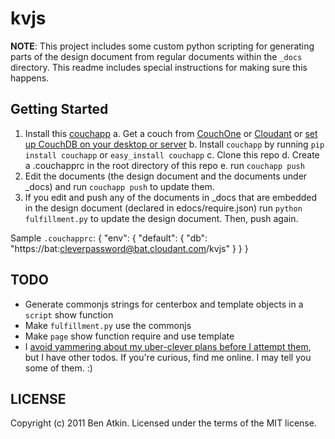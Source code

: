 kvjs
====

**NOTE**: This project includes some custom python scripting for generating parts of the design document from regular documents within the `_docs` directory. This readme includes special instructions for making sure this happens.

Getting Started
---------------

1.  Install this [couchapp](http://couchapp.org/)
    a.  Get a couch from [CouchOne](http://couchone.com/) or [Cloudant](http://cloudant.com/) or [set up CouchDB on your desktop or server](http://couchone.com/get)
    b.  Install `couchapp` by running `pip install couchapp` or `easy_install couchapp`
    c.  Clone this repo
    d.  Create a .couchapprc in the root directory of this repo
    e.  run `couchapp push`
2.  Edit the documents (the design document and the documents under \_docs) and run `couchapp push` to update them.
3.  If you edit and push any of the documents in _docs that are embedded in the design document (declared in edocs/require.json) run `python fulfillment.py` to update the design document. Then, push again.

Sample `.couchapprc`:
    {
      "env": {
        "default": {
          "db": "https://bat:cleverpassword@bat.cloudant.com/kvjs"
        }
      }
    }

TODO
----

* Generate commonjs strings for centerbox and template objects in a `script` show function
* Make `fulfillment.py` use the commonjs
* Make `page` show function require and use template
* I [avoid yammering about my uber-clever plans before I attempt them](http://sivers.org/zipit), but I have other todos. If you're curious, find me online. I may tell you some of them. :)

LICENSE
-------

Copyright (c) 2011 Ben Atkin. Licensed under the terms of the MIT license.